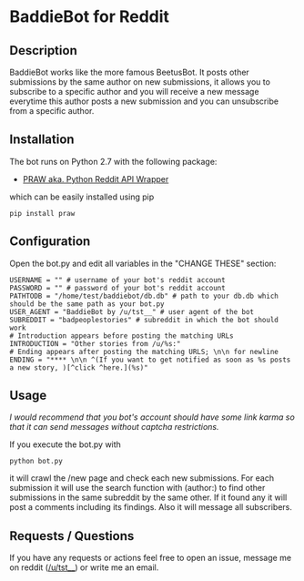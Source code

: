 # BaddieBot for Reddit

## Description

BaddieBot works like the more famous BeetusBot. It posts other submissions by the same author on new submissions,
 it allows you to subscribe to a specific author and you will receive a new message everytime this author posts a new submission and you can unsubscribe from a specific author.

## Installation

The bot runs on Python 2.7 with the following package:

* [PRAW aka. Python Reddit API Wrapper](https://github.com/praw-dev/praw)

which can be easily installed using pip

    pip install praw


## Configuration

Open the bot.py and edit all variables in the "CHANGE THESE" section: 

    USERNAME = "" # username of your bot's reddit account
    PASSWORD = "" # password of your bot's reddit account
    PATHTODB = "/home/test/baddiebot/db.db" # path to your db.db which should be the same path as your bot.py
    USER_AGENT = "BaddieBot by /u/tst__" # user agent of the bot
    SUBREDDIT = "badpeoplestories" # subreddit in which the bot should work
    # Introduction appears before posting the matching URLs
    INTRODUCTION = "Other stories from /u/%s:"
    # Ending appears after posting the matching URLS; \n\n for newline
    ENDING = "**** \n\n ^(If you want to get notified as soon as %s posts a new story, )[^click ^here.](%s)"  

## Usage

*I would recommend that you bot's account should have some link karma so that it can send messages without captcha restrictions.*

If you execute the bot.py with

    python bot.py

it will crawl the /new page and check each new submissions. For each submission it will use the search function with (author:) to find other submissions in the same subreddit by the same other. If it found any it will post a comments including its findings. Also it will message all subscribers. 

## Requests / Questions

If you have any requests or actions feel free to open an issue, message me on reddit ([/u/tst__](http://www.reddit.com/message/compose/?to=tst__)) or write me an email.
